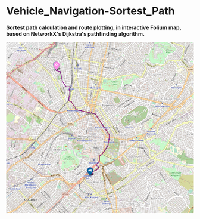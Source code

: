 # Vehicle_Navigation-Sortest_Path

**Sortest path calculation and route plotting, in interactive Folium map, based on NetworkX's Dijkstra's pathfinding algorithm.**

![](/Project_Image.png)

